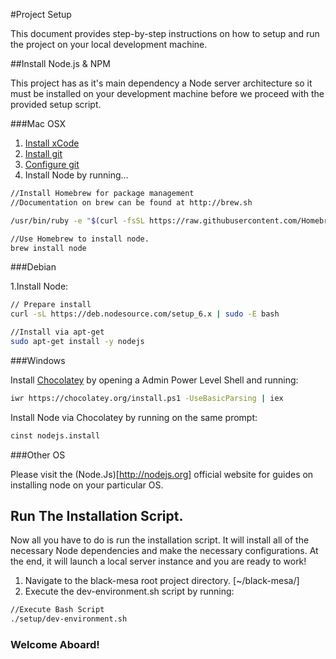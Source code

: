 #Project Setup 

This document provides step-by-step instructions on how to setup and run the project on your local development machine.


##Install Node.js & NPM

This project has as it's main dependency a Node server architecture so it must be installed on your development machine before we proceed with the provided setup script.

###Mac OSX

1. [Install xCode](http://developer.apple.com/technologies/tools/)
2. [Install git](http://help.github.com/mac-git-installation/)
3. [Configure git](./github.md)
4. Install Node by running...

```bash
//Install Homebrew for package management
//Documentation on brew can be found at http://brew.sh

/usr/bin/ruby -e "$(curl -fsSL https://raw.githubusercontent.com/Homebrew/install/master/install)"

//Use Homebrew to install node.
brew install node

```

###Debian

1.Install Node:

```bash
// Prepare install
curl -sL https://deb.nodesource.com/setup_6.x | sudo -E bash

//Install via apt-get
sudo apt-get install -y nodejs
```

###Windows

Install [Chocolatey](http://chocolatey.org/install) by opening a Admin Power Level Shell and running:

```bash
iwr https://chocolatey.org/install.ps1 -UseBasicParsing | iex
```

Install Node via Chocolatey by running on the same prompt:

```bash
cinst nodejs.install
```

###Other OS

Please visit the (Node.Js)[http://nodejs.org] official website for guides on installing node on your particular OS.

## Run The Installation Script.
Now all you have to do is run the installation script. It will install all of the necessary Node dependencies and make the necessary configurations. At the end, it will launch a local server instance and you are ready to work!

1. Navigate to the black-mesa root project directory. [~/black-mesa/]
2. Execute the dev-environment.sh script by running:

```bash
//Execute Bash Script
./setup/dev-environment.sh
```

### Welcome Aboard!
